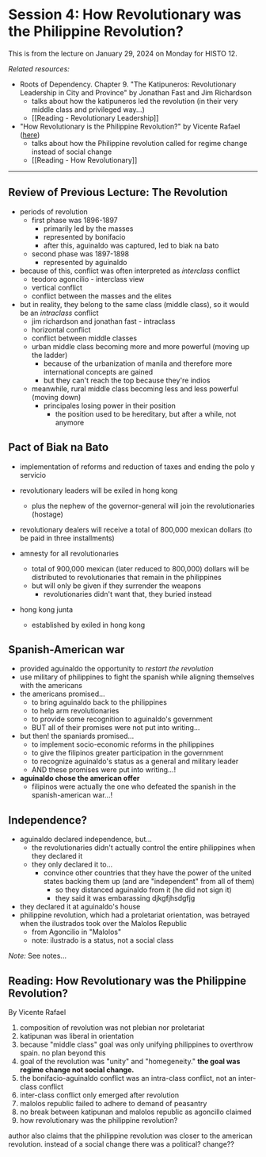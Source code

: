 # Session 4: How Revolutionary was the Philippine Revolution?
This is from the lecture on January 29, 2024 on Monday for HISTO 12.

*Related resources:*
- Roots of Dependency. Chapter 9. "The Katipuneros: Revolutionary Leadership in City and Province" by Jonathan Fast and Jim Richardson
	- talks about how the katipuneros led the revolution (in their very middle class and privileged way...)
	- [[Reading - Revolutionary Leadership]]
- "How Revolutionary is the Philippine Revolution?" by Vicente Rafael ([here](https://www.rappler.com/voices/thought-leaders/94548-how-revolutionary-philippine-revolution/))
	- talks about how the Philippine revolution called for regime change instead of social change
	- [[Reading - How Revolutionary]]

---

## Review of Previous Lecture: The Revolution
- periods of revolution
	- first phase was 1896-1897
		- primarily led by the masses
		- represented by bonifacio
		- after this, aguinaldo was captured, led to biak na bato
	- second phase was 1897-1898
		- represented by aguinaldo
- because of this, conflict was often interpreted as *interclass* conflict
	- teodoro agoncilio - interclass view
	- vertical conflict
	- conflict between the masses and the elites
- but in reality, they belong to the same class (middle class), so it would be an *intraclass* conflict
	- jim richardson and jonathan fast - intraclass
	- horizontal conflict
	- conflict between middle classes
	- urban middle class becoming more and more powerful (moving up the ladder)
		- because of the urbanization of manila and therefore more international concepts are gained
		- but they can't reach the top because they're indios
	- meanwhile, rural middle class becoming less and less powerful (moving down)
		- principales losing power in their position
			- the position used to be hereditary, but after a while, not anymore

## Pact of Biak na Bato
- implementation of reforms and reduction of taxes and ending the polo y servicio
- revolutionary leaders will be exiled in hong kong
	- plus the nephew of the governor-general will join the revolutionaries (hostage)
- revolutionary dealers will receive a total of 800,000 mexican dollars (to be paid in three installments)
- amnesty for all revolutionaries
	- total of 900,000 mexican (later reduced to 800,000) dollars will be distributed to revolutionaries that remain in the philippines
	- but will only be given if they surrender the weapons
		- revolutionaries didn't want that, they buried instead

- hong kong junta
	- established by exiled in hong kong
## Spanish-American war
- provided aguinaldo the opportunity to *restart the revolution*
- use military of philippines to fight the spanish while aligning themselves with the americans
- the americans promised...
	- to bring aguinaldo back to the philippines
	- to help arm revolutionaries
	- to provide some recognition to aguinaldo's government
	- BUT all of their promises were not put into writing...
- but then! the spaniards promised...
	- to implement socio-economic reforms in the philippines
	- to give the filipinos greater participation in the government
	- to recognize aguinaldo's status as a general and military leader
	- AND these promises were put into writing...!
- **aguinaldo chose the american offer**
	- filipinos were actually the one who defeated the spanish in the spanish-american war...!

## Independence?
- aguinaldo declared independence, but...
	- the revolutionaries didn't actually control the entire philippines when they declared it
	- they only declared it to...
		- convince other countries that they have the power of the united states backing them up (and are "independent" from all of them)
			- so they distanced aguinaldo from it (he did not sign it)
			- they said it was embarassing djkgfjhsdgfjg
- they declared it at aguinaldo's house
- philippine revolution, which had a proletariat orientation, was betrayed when the ilustrados took over the Malolos Republic
	- from Agoncilio in "Malolos"
	- note: ilustrado is a status, not a social class

*Note:* See notes...
## Reading: How Revolutionary was the Philippine Revolution?
By Vicente Rafael
1. composition of revolution was not plebian nor proletariat
2. katipunan was liberal in orientation
3. because "middle class" goal was only unifying philippines to overthrow spain. no plan beyond this
4. goal of the revolution was "unity" and "homegeneity." **the goal was regime change not social change.**
5. the bonifacio-aguinaldo conflict was an intra-class conflict, not an inter-class conflict
6. inter-class conflict only emerged after revolution
7. malolos republic failed to adhere to demand of peasantry
8. no break between katipunan and malolos republic as agoncillo claimed
9. how revolutionary was the philippine revolution?

author also claims that the philippine revolution was closer to the american revolution. instead of a social change there was a political? change??


